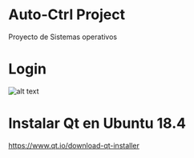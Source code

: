 # Auto-Ctrl Project
Proyecto de Sistemas operativos


# Login
![alt text](https://github.com/RaulToto/Auto-Ctrl/blob/master/Auto-Ctrl/images/login.png)

# Instalar Qt en Ubuntu 18.4
https://www.qt.io/download-qt-installer

